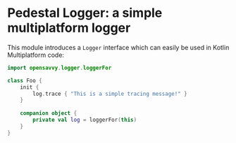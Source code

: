 # Pedestal Logger: a simple multiplatform logger

This module introduces a `Logger` interface which can easily be used in Kotlin Multiplatform code:
```kotlin
import opensavvy.logger.loggerFor

class Foo {
    init {
        log.trace { "This is a simple tracing message!" }
    }
    
    companion object {
        private val log = loggerFor(this)
    }
}
```
